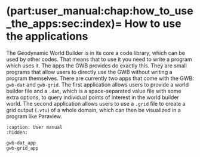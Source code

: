 (part:user_manual:chap:how_to_use_the_apps:sec:index)=
How to use the applications
===========================

The Geodynamic World Builder is in its core a code library, which can be used by other codes. That means that to use it you need to write a program which uses it. The apps the GWB provides do exactly this. They are small programs that allow users to directly use the GWB without writing a program themselves. There are currently two apps that come with the GWB: `gwb-dat` and `gwb-grid`. The first application allows users to provide a world builder file and a `.dat`, which is a space-separated value file with some extra options, to query individual points of interest in the world builder world. The second application allows users to use a `.grid` file to create a grid output (`.vtu`) of a whole domain, which can then be visualized in a program like Paraview.

```{toctree}
:caption: User manual
:hidden:

gwb-dat_app
gwb-grid_app
```
